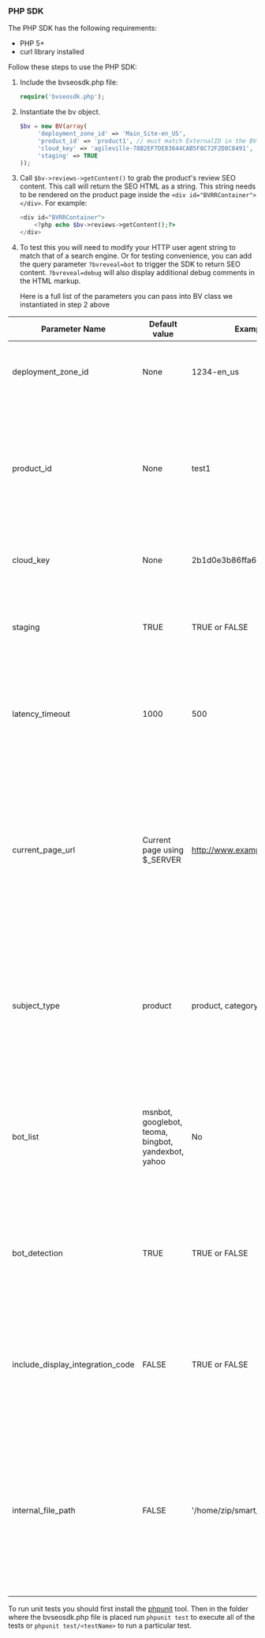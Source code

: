 ### PHP SDK

The PHP SDK has the following requirements:
* PHP 5+
* curl library installed

Follow these steps to use the PHP SDK:

1. Include the bvseosdk.php file:  	
    
    ```php
    require('bvseosdk.php');
    ```
	
2. Instantiate the bv object.
    ```php
    $bv = new BV(array(
         'deployment_zone_id' => 'Main_Site-en_US',
         'product_id' => 'product1', // must match ExternalID in the BV product feed
         'cloud_key' => 'agileville-78B2EF7DE83644CAB5F8C72F2D8C8491', // Get from the config hub. On the left panel, click "Technical Setup" > "SEO Configuration." The value will be in the "Cloud Key" field.
         'staging' => TRUE
    ));
    ```

3. Call `$bv->reviews->getContent()` to grab the product's review SEO content.  This call will return the SEO HTML as a string. This string needs to be rendered on the product page inside the `<div id="BVRRContainer"></div>`. For example: 
    ```php
    <div id="BVRRContainer">
        <?php echo $bv->reviews->getContent();?>
    </div>
    ```
4. To test this you will need to modify your HTTP user agent string to match that of a search engine. Or for testing convenience, you can add the query parameter `?bvreveal=bot` to trigger the SDK to return SEO content. `?bvreveal=debug` will also display additional debug comments in the HTML markup.

    Here is a full list of the parameters you can pass into BV class we instantiated in step 2 above


Parameter Name | Default value | Example Value(s) | Required | Notes
------------ | ------------- | ------------ | ------------ | ------------
deployment_zone_id |  None | 1234-en_us | Yes | Sometimes this is also referred to as your display code. |
product_id |  None | test1 | Yes | The product ID needs to match the product ID you reference in your product data feed and use to power your display of UGC.|
cloud_key |  None | 2b1d0e3b86ffa60cb2079dea11135c1e | Yes | Will be provided by your Bazaarvoice team.  |
staging |  TRUE | TRUE or FALSE | No | Toggle if the SDK should pull SEO content from staging or production. |
latency_timeout | 1000 | 500 | No | Integer in ms. Determines how much time the request will be given before timing out. 
current_page_url | Current page using $_SERVER |  http://www.example.com/pdp/test1 | No | If a current URL is not provided, the current page URL will be used instead.  You will want to provide the URL if you use query parameters or # in your URLs that you don't want Google to index. |
subject_type | product | product, category | No | Reviews will always have this value set to product.  This is used only for questions that can be submitted against a category or a product. |
bot_list | msnbot, googlebot, teoma, bingbot, yandexbot, yahoo | No | Any regex valid expression | Regular expression used to determine whether or not the current request is a bot (checking against user agent header) |
bot_detection | TRUE | TRUE or FALSE | No | Used for clients who are behind a CDN and want the SDK to return SEO content with every call. |
include_display_integration_code |  FALSE | TRUE or FALSE | No | If you want the SDK to also include the JavaScript to power display as well.  You will need to include the bvapi.js file seperately.  |
internal_file_path |  FALSE | '/home/zip/smart_seo/ | No | If you want to still download the zip file of SEO content and serve it from disk, you can pass the SDK an aboslute path to the unzipped folder of Smart SEO content.  |

To run unit tests you should first install the [phpunit](https://phpunit.de/getting-started.html) tool. Then in the folder where the bvseosdk.php file is placed run `phpunit test` to execute all of the tests or `phpunit test/<testName>` to run a particular test.
